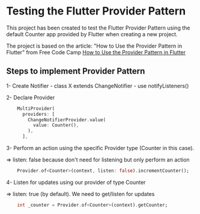 # Testing the Flutter Provider Pattern

This project has been created to test the Flutter Provider Pattern using the default Counter app provided by Flutter when creating a new project.

The project is based on the article: "How to Use the Provider Pattern in Flutter" from Free Code Camp
[How to Use the Provider Pattern in Flutter](https://www.freecodecamp.org/news/provider-pattern-in-flutter/)

## Steps to implement Provider Pattern

1- Create Notifier
    - class X extends ChangeNotifier
    - use notifyListeners()

2- Declare Provider

````dart
    MultiProvider(
      providers: [
        ChangeNotifierProvider.value(
          value: Counter(),
        ),
      ],
````

3- Perform an action using the specific Provider type (Counter in this case).

=> listen: false because don't need for listening but only perform an action

````dart
    Provider.of<Counter>(context, listen: false).incrementCounter();
````

4- Listen for updates using our provider of type Counter

=> listen: true (by default). We need to get/listen for updates

````dart
    int _counter = Provider.of<Counter>(context).getCounter;
````
